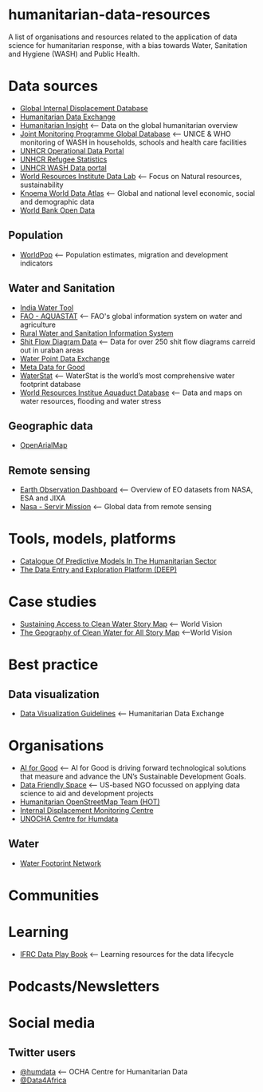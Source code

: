 # humanitarian-data-resources
 A list of organisations and resources related to the application of data science for humanitarian response, with a bias towards Water, Sanitation and Hygiene (WASH) and Public Health.

# Data sources
* [Global Internal Displacement Database](https://www.internal-displacement.org/database)
* [Humanitarian Data Exchange](https://data.humdata.org)
* [Humanitarian Insight](https://hum-insight.info) <-- Data on the global humanitarian overview
* [Joint Monitoring Programme Global Database](https://washdata.org/data) <-- UNICE & WHO monitoring of WASH in households, schools and health care facilities 
* [UNHCR Operational Data Portal](https://data.unhcr.org)
* [UNHCR Refugee Statistics](https://www.unhcr.org/refugee-statistics/)
* [UNHCR WASH Data portal](https://wash.unhcr.org/wash-dashboard-for-refugee-settings/)
* [World Resources Institute Data Lab](https://www.wri.org/data/data-lab) <-- Focus on Natural resources, sustainability
* [Knoema World Data Atlas](https://knoema.com/atlas/topics/Water) <-- Global and national level economic, social and demographic data
* [World Bank Open Data](https://data.worldbank.org)

## Population
* [WorldPop](https://www.worldpop.org/datacatalog/) <-- Population estimates, migration and development indicators
## Water and Sanitation
* [India Water Tool](https://www.indiawatertool.in/index.html)
* [FAO - AQUASTAT](https://www.fao.org/aquastat/en/) <-- FAO's global information system on water and agriculture
* [Rural Water and Sanitation Information System](http://globalsiasar.org/en)
* [Shit Flow Diagram Data](https://sfd.susana.org/about/sfd-data) <-- Data for over 250 shit flow diagrams carreid out in uraban areas
* [Water Point Data Exchange](https://www.waterpointdata.org/access-data/) 
* [Meta Data for Good](https://dataforgood.facebook.com/dfg/tools)
* [WaterStat](https://waterfootprint.org/en/resources/waterstat/) <-- WaterStat is the world’s most comprehensive water footprint database
* [World Resources Institue Aquaduct Database](https://www.wri.org/aqueduct/data) <-- Data and maps on water resources, flooding and water stress
## Geographic data
* [OpenArialMap](https://openaerialmap.org)

## Remote sensing
* [Earth Observation Dashboard](https://eodashboard.org) <-- Overview of EO datasets from NASA, ESA and JIXA
* [Nasa - Servir Mission](https://gis1.servirglobal.net/geonetwork/srv/eng/catalog.search#/home) <-- Global data from remote sensing
# Tools, models, platforms
* [Catalogue Of Predictive Models In The Humanitarian Sector](https://centre.humdata.org/catalogue-for-predictive-models-in-the-humanitarian-sector/)
* [The Data Entry and Exploration Platform (DEEP)](https://thedeep.io)
# Case studies
* [Sustaining Access to Clean Water Story Map](https://storymaps.arcgis.com/stories/85c39ac4702f47b9ae31d744567921f3) <-- World Vision
* [The Geography of Clean Water for All Story Map](https://storymaps.arcgis.com/stories/a73563c0d11b433fa35e0bd10a546087) <--World Vision 
# Best practice
## Data visualization
* [Data Visualization Guidelines](https://data.humdata.org/dataviz-guide/) <-- Humanitarian Data Exchange
# Organisations
* [AI for Good](https://ai4good.org/) <-- AI for Good is driving forward technological solutions that measure and advance the UN’s Sustainable Development Goals.
* [Data Friendly Space](https://datafriendlyspace.org) <-- US-based NGO focussed on applying data science to aid and development projects
* [Humanitarian OpenStreetMap Team (HOT)](https://www.hotosm.org/)
* [Internal Displacement Monitoring Centre](https://www.internal-displacement.org)
* [UNOCHA Centre for Humdata](https://centre.humdata.org/)

## Water
* [Water Footprint Network](https://waterfootprint.org/en/)

# Communities

# Learning
* [IFRC Data Play Book](https://preparecenter.org/toolkit/data-playbook-toolkit-v1/) <-- Learning resources for the data lifecycle
# Podcasts/Newsletters

# Social media
## Twitter users
* [@humdata](https://twitter.com/humdata) <-- OCHA Centre for Humanitarian Data
* [@Data4Africa](http://twitter.com/Data4Africa)